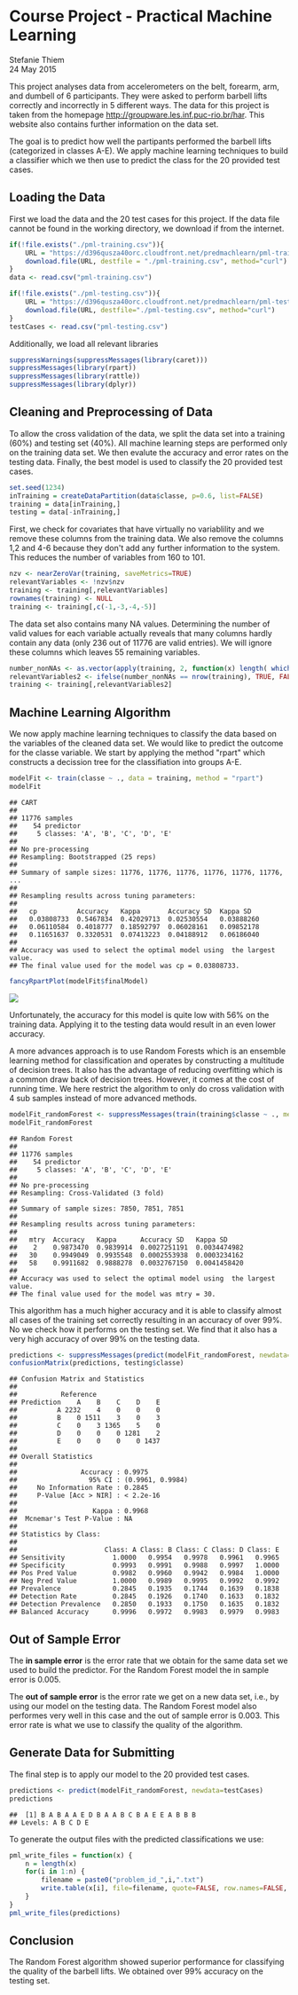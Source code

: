 # Course Project - Practical Machine Learning
Stefanie Thiem  
24 May 2015  

This project analyses data from accelerometers on the belt, forearm, arm, and dumbell of 6 participants. They were asked to perform barbell lifts correctly and incorrectly in 5 different ways. The data for this project is taken from the homepage http://groupware.les.inf.puc-rio.br/har. This website also contains further information on the data set. 

The goal is to predict how well the partipants performed the barbell lifts (categorized in classes A-E). We apply machine learning techniques to build a classifier which we then use to predict the class for the 20 provided test cases.

## Loading the Data 

First we load the data and the 20 test cases for this project. If the data file cannot be found in the working directory, we download if from the internet.

```r
if(!file.exists("./pml-training.csv")){
    URL = "https://d396qusza40orc.cloudfront.net/predmachlearn/pml-training.csv"
    download.file(URL, destfile = "./pml-training.csv", method="curl")
}
data <- read.csv("pml-training.csv")
```


```r
if(!file.exists("./pml-testing.csv")){
    URL = "https://d396qusza40orc.cloudfront.net/predmachlearn/pml-testing.csv"
    download.file(URL, destfile="./pml-testing.csv", method="curl")
}
testCases <- read.csv("pml-testing.csv")
```

Additionally, we load all relevant libraries

```r
suppressWarnings(suppressMessages(library(caret)))
suppressMessages(library(rpart))
suppressMessages(library(rattle))
suppressMessages(library(dplyr))
```

## Cleaning and Preprocessing of Data

To allow the cross validation of the data, we split the data set into a training (60%) and testing set (40%). All machine learning steps are performed only on the training data set. We then evalute the accuracy and error rates on the testing data. Finally, the best model is used to classify the 20 provided test cases. 


```r
set.seed(1234)
inTraining = createDataPartition(data$classe, p=0.6, list=FALSE)
training = data[inTraining,]
testing = data[-inTraining,]
```

First, we check for covariates that have virtually no variablility and we remove these columns from the training data. We also remove the columns 1,2 and 4-6 because they don't add any further information to the system. This reduces the number of variables from 160 to 101.

```r
nzv <- nearZeroVar(training, saveMetrics=TRUE)
relevantVariables <- !nzv$nzv
training <- training[,relevantVariables]
rownames(training) <- NULL
training <- training[,c(-1,-3,-4,-5)]
```

The data set also contains many NA values. Determining the number of valid values for each variable actually reveals that many columns hardly contain any data (only 236 out of 11776 are valid entries). We will ignore these columns which leaves 55 remaining variables.

```r
number_nonNAs <- as.vector(apply(training, 2, function(x) length( which(!is.na(x) ))))
relevantVariables2 <- ifelse(number_nonNAs == nrow(training), TRUE, FALSE)
training <- training[,relevantVariables2]
```

## Machine Learning Algorithm

We now apply machine learning techniques to classify the data based on the variables of the cleaned data set. We would like to predict the outcome for the classe variable. We start by applying the method "rpart" which constructs a decission tree for the classifiation into groups A-E.

```r
modelFit <- train(classe ~ ., data = training, method = "rpart")
modelFit
```

```
## CART 
## 
## 11776 samples
##    54 predictor
##     5 classes: 'A', 'B', 'C', 'D', 'E' 
## 
## No pre-processing
## Resampling: Bootstrapped (25 reps) 
## 
## Summary of sample sizes: 11776, 11776, 11776, 11776, 11776, 11776, ... 
## 
## Resampling results across tuning parameters:
## 
##   cp          Accuracy   Kappa       Accuracy SD  Kappa SD  
##   0.03808733  0.5467834  0.42029713  0.02530554   0.03888260
##   0.06110584  0.4018777  0.18592797  0.06028161   0.09852178
##   0.11651637  0.3320531  0.07413223  0.04188912   0.06186040
## 
## Accuracy was used to select the optimal model using  the largest value.
## The final value used for the model was cp = 0.03808733.
```

```r
fancyRpartPlot(modelFit$finalModel)
```

![](./course-project_files/figure-html/unnamed-chunk-7-1.png) 

Unfortunately, the accuracy for this model is quite low with 56% on the training data. Applying it to the testing data would result in an even lower accuracy.

A more advances approach is to use Random Forests which is an ensemble learning method for classification and operates by constructing a multitude of decision trees. It also has the advantage of reducing overfitting which is a common draw back of decision trees. However, it comes at the cost of running time. We here restrict the algorithm to only do cross validation with 4 sub samples instead of more advanced methods.

```r
modelFit_randomForest <- suppressMessages(train(training$classe ~ ., method="rf", trControl=trainControl(method = "cv", number = 3), data=training))
modelFit_randomForest
```

```
## Random Forest 
## 
## 11776 samples
##    54 predictor
##     5 classes: 'A', 'B', 'C', 'D', 'E' 
## 
## No pre-processing
## Resampling: Cross-Validated (3 fold) 
## 
## Summary of sample sizes: 7850, 7851, 7851 
## 
## Resampling results across tuning parameters:
## 
##   mtry  Accuracy   Kappa      Accuracy SD   Kappa SD    
##    2    0.9873470  0.9839914  0.0027251191  0.0034474982
##   30    0.9949049  0.9935548  0.0002553938  0.0003234162
##   58    0.9911682  0.9888278  0.0032767150  0.0041458420
## 
## Accuracy was used to select the optimal model using  the largest value.
## The final value used for the model was mtry = 30.
```

This algorithm has a much higher accuracy and it is able to classify almost all cases of the training set correctly resulting in an accuracy of over 99%. No we check how it performs on the testing set. We find that it also has a very high accuracy of over 99% on the testing data.

```r
predictions <- suppressMessages(predict(modelFit_randomForest, newdata=testing))
confusionMatrix(predictions, testing$classe)
```

```
## Confusion Matrix and Statistics
## 
##           Reference
## Prediction    A    B    C    D    E
##          A 2232    4    0    0    0
##          B    0 1511    3    0    3
##          C    0    3 1365    5    0
##          D    0    0    0 1281    2
##          E    0    0    0    0 1437
## 
## Overall Statistics
##                                           
##                Accuracy : 0.9975          
##                  95% CI : (0.9961, 0.9984)
##     No Information Rate : 0.2845          
##     P-Value [Acc > NIR] : < 2.2e-16       
##                                           
##                   Kappa : 0.9968          
##  Mcnemar's Test P-Value : NA              
## 
## Statistics by Class:
## 
##                      Class: A Class: B Class: C Class: D Class: E
## Sensitivity            1.0000   0.9954   0.9978   0.9961   0.9965
## Specificity            0.9993   0.9991   0.9988   0.9997   1.0000
## Pos Pred Value         0.9982   0.9960   0.9942   0.9984   1.0000
## Neg Pred Value         1.0000   0.9989   0.9995   0.9992   0.9992
## Prevalence             0.2845   0.1935   0.1744   0.1639   0.1838
## Detection Rate         0.2845   0.1926   0.1740   0.1633   0.1832
## Detection Prevalence   0.2850   0.1933   0.1750   0.1635   0.1832
## Balanced Accuracy      0.9996   0.9972   0.9983   0.9979   0.9983
```

## Out of Sample Error

The **in sample error** is the error rate that we obtain for the same data set we used to build the predictor. For the Random Forest model the in sample error is 0.005.

The **out of sample error** is the error rate we get on a new data set, i.e., by using our model on the testing data. The Random Forest model also performes very well in this case and the out of sample error is 0.003. This error rate is what we use to classify the quality of the algorithm.

## Generate Data for Submitting

The final step is to apply our model to the 20 provided test cases.

```r
predictions <- predict(modelFit_randomForest, newdata=testCases)
predictions
```

```
##  [1] B A B A A E D B A A B C B A E E A B B B
## Levels: A B C D E
```

To generate the output files with the predicted classifications we use:

```r
pml_write_files = function(x) {
    n = length(x)
    for(i in 1:n) {
        filename = paste0("problem_id_",i,".txt")
        write.table(x[i], file=filename, quote=FALSE, row.names=FALSE, col.names=FALSE)
    }
}
pml_write_files(predictions)
```

## Conclusion

The Random Forest algorithm showed superior performance for classifying the quality of the barbell lifts. We obtained over 99% accuracy on the testing set.
